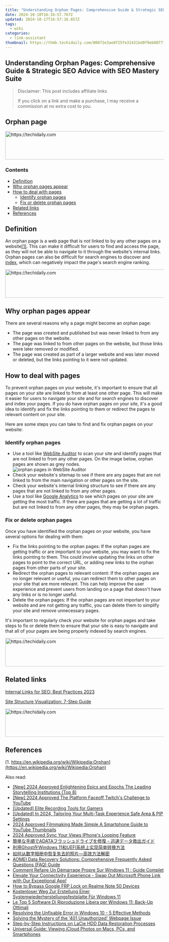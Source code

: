 ```yaml
---
title: "Understanding Orphan Pages: Comprehensive Guide & Strategic SEO Advice with SEO Mastery Suite"
date: 2024-10-10T16:16:57.767Z
updated: 2024-10-17T16:57:16.657Z
tags:
  - wiki
categories:
  - link-assistant
thumbnail: https://thmb.techidaily.com/008f2e3ae8f25fe31431bd0f9eb00771fb7464648a04051f7a427b7d89dc9bcc.jpg
---
```


## Understanding Orphan Pages: Comprehensive Guide & Strategic SEO Advice with SEO Mastery Suite

>  Disclaimer: This post includes affiliate links
>
>  If you click on a link and make a purchase, I may receive a commission at no extra cost to you.
>

## Orphan page

<!-- affiliate ads begin -->
<a href="https://aligracehair.sjv.io/c/5597632/2115921/19272" target="_top" id="2115921">
  <img src="//a.impactradius-go.com/display-ad/19272-2115921" border="0" alt="https://techidaily.com" width="728" height="90"/>
</a>
<img height="0" width="0" src="https://aligracehair.sjv.io/i/5597632/2115921/19272" style="position:absolute;visibility:hidden;" border="0" />
<!-- affiliate ads end -->

### Contents

* [Definition](https://tools.techidaily.com/link-assistant/products/)
* [Why orphan pages appear](https://tools.techidaily.com/link-assistant/products/)
* [How to deal with pages](https://tools.techidaily.com/link-assistant/products/)  
   * [Identify orphan pages](https://tools.techidaily.com/link-assistant/products/)  
   * [Fix or delete orphan pages](https://tools.techidaily.com/link-assistant/products/)
* [Related links](https://tools.techidaily.com/link-assistant/products/)
* [References](https://tools.techidaily.com/link-assistant/products/)

## Definition

An orphan page is a web page that is not linked to by any other pages on a website[\[1\]](https://tools.techidaily.com/link-assistant/products/). This can make it difficult for users to find and access the page, as they will not be able to navigate to it through the website's internal links. Orphan pages can also be difficult for search engines to discover and [index](https://tools.techidaily.com/link-assistant/products/), which can negatively impact the page's search engine ranking.

<!-- affiliate ads begin -->
<a href="https://appsumo.8odi.net/c/5597632/2144276/7443" target="_top" id="2144276">
  <img src="//a.impactradius-go.com/display-ad/7443-2144276" border="0" alt="https://techidaily.com" width="728" height="90"/>
</a>
<img height="0" width="0" src="https://appsumo.8odi.net/i/5597632/2144276/7443" style="position:absolute;visibility:hidden;" border="0" />
<!-- affiliate ads end -->

## Why orphan pages appear

There are several reasons why a page might become an orphan page:

* The page was created and published but was never linked to from any other pages on the website.
* The page was linked to from other pages on the website, but those links were later removed or modified.
* The page was created as part of a larger website and was later moved or deleted, but the links pointing to it were not updated.

## How to deal with pages

To prevent orphan pages on your website, it's important to ensure that all pages on your site are linked to from at least one other page. This will make it easier for users to navigate your site and for search engines to discover and index your pages. If you do have orphan pages on your site, it's a good idea to identify and fix the links pointing to them or redirect the pages to relevant content on your site.

Here are some steps you can take to find and fix orphan pages on your website:

### Identify orphan pages

* Use a tool like [WebSite Auditor](https://tools.techidaily.com/link-assistant/products/) to scan your site and identify pages that are not linked to from any other pages. On the image below, orphan pages are shown as grey nodes.  
![orphan pages in WebSite Auditor](https://cdn1.link-assistant.com/thumbs/w696-c1/upload/seowiki/posts/93/op.png)
* Check your website's sitemap to see if there are any pages that are not linked to from the main navigation or other pages on the site.
* Check your website's internal linking structure to see if there are any pages that are not linked to from any other pages.
* Use a tool like [Google Analytics](https://analytics.google.com/analytics/web/) to see which pages on your site are getting the most traffic. If there are pages that are getting a lot of traffic but are not linked to from any other pages, they may be orphan pages.

### Fix or delete orphan pages

Once you have identified the orphan pages on your website, you have several options for dealing with them:

* Fix the links pointing to the orphan pages: If the orphan pages are getting traffic or are important to your website, you may want to fix the links pointing to them. This could involve updating the links on other pages to point to the correct URL, or adding new links to the orphan pages from other parts of your site.
* Redirect the orphan pages to relevant content: If the orphan pages are no longer relevant or useful, you can redirect them to other pages on your site that are more relevant. This can help improve the user experience and prevent users from landing on a page that doesn't have any links or is no longer useful.
* Delete the orphan pages: If the orphan pages are not important to your website and are not getting any traffic, you can delete them to simplify your site and remove unnecessary pages.

It's important to regularly check your website for orphan pages and take steps to fix or delete them to ensure that your site is easy to navigate and that all of your pages are being properly indexed by search engines.

<!-- affiliate ads begin -->
<a href="https://appsumo.8odi.net/c/5597632/2151864/7443" target="_top" id="2151864">
  <img src="//a.impactradius-go.com/display-ad/7443-2151864" border="0" alt="https://techidaily.com" width="600" height="90"/>
</a>
<img height="0" width="0" src="https://appsumo.8odi.net/i/5597632/2151864/7443" style="position:absolute;visibility:hidden;" border="0" />
<!-- affiliate ads end -->

## Related links

[Internal Links for SEO: Best Practices 2023](https://tools.techidaily.com/link-assistant/products/)

[Site Structure Visualization: 7-Step Guide](https://tools.techidaily.com/link-assistant/products/)

<!-- affiliate ads begin -->
<a href="https://aligracehair.sjv.io/c/5597632/1948895/19272" target="_top" id="1948895">
  <img src="//a.impactradius-go.com/display-ad/19272-1948895" border="0" alt="https://techidaily.com" width="728" height="90"/>
</a>
<img height="0" width="0" src="https://aligracehair.sjv.io/i/5597632/1948895/19272" style="position:absolute;visibility:hidden;" border="0" />
<!-- affiliate ads end -->

## References

[1. https://en.wikipedia.org/wiki/Wikipedia:Orphan](https://en.wikipedia.org/wiki/Wikipedia:Orphan)

<ins class="adsbygoogle"
     style="display:block"
     data-ad-format="autorelaxed"
     data-ad-client="ca-pub-7571918770474297"
     data-ad-slot="1223367746"></ins>

<ins class="adsbygoogle"
     style="display:block"
     data-ad-client="ca-pub-7571918770474297"
     data-ad-slot="8358498916"
     data-ad-format="auto"
     data-full-width-responsive="true"></ins>

<span class="atpl-alsoreadstyle">Also read:</span>
<div><ul>
<li><a href="https://article-knowledge.techidaily.com/new-2024-approved-enlightening-epics-and-epochs-the-leading-storytelling-institutions-top-8/"><u>[New] 2024 Approved Enlightening Epics and Epochs The Leading Storytelling Institutions (Top 8)</u></a></li>
<li><a href="https://article-knowledge.techidaily.com/new-2024-approved-the-platform-faceoff-twitchs-challenge-to-youtube/"><u>[New] 2024 Approved The Platform Faceoff Twitch's Challenge to YouTube</u></a></li>
<li><a href="https://youtube-docs.techidaily.com/ed-elite-recording-tools-for-gamers/"><u>[Updated] Elite Recording Tools for Gamers</u></a></li>
<li><a href="https://fox-glue.techidaily.com/updated-in-2024-tailoring-your-multi-task-experience-safe-area-and-pip-settings/"><u>[Updated] In 2024, Tailoring Your Multi-Task Experience Safe Area & PIP Settings</u></a></li>
<li><a href="https://youtube-stream.techidaily.com/2024-approved-filmmaking-made-simple-a-smartphone-guide-to-youtube-thumbnails/"><u>2024 Approved Filmmaking Made Simple A Smartphone Guide to YouTube Thumbnails</u></a></li>
<li><a href="https://youtube-docs.techidaily.com/approved-sync-your-views-iphones-looping-feature/"><u>2024 Approved Sync Your Views IPhone's Looping Feature</u></a></li>
<li><a href="https://win-top.techidaily.com/adata/"><u>簡単な手順でADATAフラッシュドライブを修復 - 迅速データ救出ガイド</u></a></li>
<li><a href="https://win-top.techidaily.com/ghostwindows-11uefi/"><u>利用Ghost在Windows 11和UEFI系统上实现简单转换方法</u></a></li>
<li><a href="https://win-top.techidaily.com/5aac5l2v5luo5pww5a2x55u45yam5lit5ogi5asn5asx5y6755qe54wn54mh4ocu6auy5pwi5pa55rov6kej5aplusg/"><u>如何从数字相册中恢复失去的照片—高效方法解密</u></a></li>
<li><a href="https://win-top.techidaily.com/aomei-data-recovery-solutions-comprehensive-frequently-asked-questions-faq-guide/"><u>AOMEI Data Recovery Solutions: Comprehensive Frequently Asked Questions (FAQ) Guide</u></a></li>
<li><a href="https://win-top.techidaily.com/comment-refaire-un-demarrage-propre-sur-windows-11-guide-complet/"><u>Comment Refaire Un Démarrage Propre Sur Windows 11 : Guide Complet</u></a></li>
<li><a href="https://windows11.techidaily.com/elevate-your-connectivity-experience-swap-out-microsoft-phone-link-with-our-exceptional-app/"><u>Elevate Your Connectivity Experience - Swap Out Microsoft Phone Link with Our Exceptional App!</u></a></li>
<li><a href="https://android-frp.techidaily.com/how-to-bypass-google-frp-lock-on-realme-note-50-devices-by-drfone-android/"><u>How to Bypass Google FRP Lock on Realme Note 50 Devices</u></a></li>
<li><a href="https://win-top.techidaily.com/kostenloser-weg-zur-erstellung-einer-systemwiederherstellungsfestplatte-fur-windows-11/"><u>Kostenloser Weg Zur Erstellung Einer Systemwiederherstellungsfestplatte Für Windows 11</u></a></li>
<li><a href="https://win-top.techidaily.com/le-top-5-software-di-riproduzione-libera-per-windows-11-back-up-ottimali/"><u>Le Top 5 Software Di Riproduzione Libera per Windows 11: Back-Up Ottimali</u></a></li>
<li><a href="https://win-top.techidaily.com/resolving-the-unfixable-error-in-windows-10-5-effective-methods/"><u>Resolving the Unfixable Error in Windows 10 - 5 Effective Methods</u></a></li>
<li><a href="https://techtrends.techidaily.com/solving-the-mystery-of-the-401-unauthorized-webpage-issue/"><u>Solving the Mystery of the '401 Unauthorized' Webpage Issue</u></a></li>
<li><a href="https://win-top.techidaily.com/step-by-step-instructions-on-lacie-hdd-data-restoration-processes/"><u>Step-by-Step Instructions on LaCie HDD Data Restoration Processes</u></a></li>
<li><a href="https://techno-recovery.techidaily.com/universal-guide-viewing-icloud-photos-on-macs-pcs-and-smartphones/"><u>Universal Guide: Viewing iCloud Photos on Macs, PCs, and Smartphones</u></a></li>
</ul></div>

